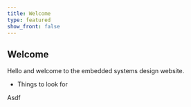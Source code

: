 ```yaml
---
title: Welcome
type: featured
show_front: false
---
```


## Welcome

Hello and welcome to the embedded systems design website.

* Things to look for

Asdf